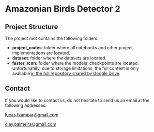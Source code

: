# Amazonian Birds Detector 2

## Project Structure

The project root contains the following folders:

- __project_codes__: folder where all notebooks and other project implementations are located.
- __dataset__: folder where the datasets are located.
- __faster_rcnn__: folder where the models' checkpoints are located. Unfortunately, due to storage limitations, the full content is only available [in the full repository shared by Google Drive](https://drive.google.com/drive/folders/19wDYxNq-SIZFhSPoqrQ70A88kpdiMbCU?usp=sharing).



## Contact

If you would like to contact us, do not hesitate to send us an email at the following addresses:

lucas.fzampar@gmail.com 

clay.palmeira@gmail.com
